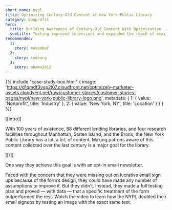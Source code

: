```yaml
---
short_name: nypl
title: Optimizing Century-Old Content at New York Public Library
category: Nonprofit
hero:
  title: Building Awareness of Century-Old Content With Optimization
  subtitle: Testing improved convesions and expanded the reach of email marketing
recommended:
  1:
    story: movember
  2:
    story: codeorg
  3:
    story: obama2012
---
```


{% include "case-study-box.html"
  {
    image: 'https://d1qmdf3vop2l07.cloudfront.net/optimizely-marketer-assets.cloudvent.net/raw/customer-stories/customer-stories-pages/nypl/new-york-public-library-logo.png',
    metadata: {
      1: {
        value: 'Nonprofit',
        title: 'Industry'
      },
      2: {
        value: 'New York, NY',
        title: 'Location'
      }
    }
  }
%}


[[intro]]

With 100 years of existence, 88 different lending libraries, and four research facilities throughout Manhattan, Staten Island, and the Bronx, the New York Public Library has a lot, a lot, of content. Making patrons aware of this content collected over the last century is a major goal for the library.

[[/]]

One way they achieve this goal is with an opt-in email newsletter.

Faced with the concern that they were missing out on lucrative email sign ups because of the form’s design, they could have made any number of assumptions to improve it. But they didn’t. Instead, they made a full testing plan and proved — with data — that a specific treatment of the form outperformed the rest. Watch the video to learn how the NYPL doubled their email signups by testing an image with the exact same text.

<script type="text/javascript" id="vidyard_embed_code_Ymp7YM3V4YEdeP5pXxLhDA" src="//play.vidyard.com/Ymp7YM3V4YEdeP5pXxLhDA.js?v=3.1&type=inline"></script>

